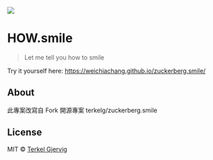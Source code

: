 ![](https://upload.cc/i1/2019/11/27/eA8lt5.gif)

# HOW.smile
> Let me tell you how to smile

Try it yourself here: https://weichiachang.github.io/zuckerberg.smile/

## About

此專案改寫自 Fork 開源專案 terkelg/zuckerberg.smile

## License

MIT © [Terkel Gjervig](https://terkel.com)
